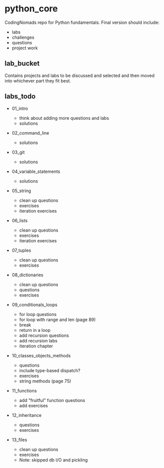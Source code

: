 # python_core

CodingNomads repo for Python fundamentals. Final version should include:

- labs
- challenges
- questions
- project work

## lab_bucket
Contains projects and labs to be discussed and selected and then moved into whichever part they fit best.

## labs_todo

- 01_intro
    - think about adding more questions and labs
    - solutions

- 02_command_line
    - solutions

- 03_git
    - solutions

- 04_variable_statements
    - solutions

- 05_string
    - clean up questions
    - exercises
    - iteration exercises

- 06_lists
    - clean up questions
    - exercises
    - iteration exercises

- 07_tuples
    - clean up questions
    - exercises

- 08_dictionaries
    - clean up questions
    - questions
    - exercises

- 09_conditionals_loops
    - for loop questions
    - for loop with range and len (page 89)
    - break
    - return in a loop
    - add recursion questions
    - add recursion labs
    - iteration chapter

- 10_classes_objects_methods
    - questions
    - include type-based dispatch?
    - exercises
    - string methods (page 75)

- 11_functions
    - add "fruitful" function questions
    - add exercises

- 12_inheritance
    - questions
    - exercises

- 13_files
    - clean up questions
    - exercises
    - Note: skipped db I/O and pickling



